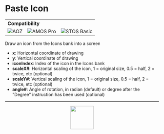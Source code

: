 # Paste Icon
<table><tr><td colspan="4"><b>Compatibility</b></td></tr><tr><td><img src="https://drive.google.com/uc?export=view&id=1NbXQFq8_hw18wZSmQiAaH8PEkx0iN0ue" valign="center" all="AOZ" title="AOZ" /></td><td><img src="https://drive.google.com/uc?export=view&id=1fgABxUMBV1JldXUZcovQuoqBjafQ_Btp" valign="center" all="AMOS Pro" title="AMOS Pro" /></td><td><img src="https://drive.google.com/uc?export=view&id=1YiDmYuEGGLI5L_TGXG6XhiBEmfEpsEcE" valign="center" all="STOS Basic" title="STOS Basic" /></td></tr></table>

Draw an icon from the Icons bank into a screen
- **x**: Horizontal coordinate of drawing
- **y**: Vertical coordinate of drawing
- **iconIndex**: Index of the icon in the Icons bank
- **scaleX#**: Horizontal scaling of the icon, 1 = original size, 0.5 = half, 2 = twice, etc (optional)
- **scaleY#**: Vertical scaling of the icon, 1 = original size, 0.5 = half, 2 = twice, etc (optional)
- **angle#**: Angle of rotation, in radian (default) or degree after the "Degree" instruction has been used (optional)
---
<p align="center"><img valign="middle" width="76px" src="https://drive.google.com/uc?export=view&id=1c2KO0LJpvMS9X9CAGV6dOfciR7OWhdKA" /></p>